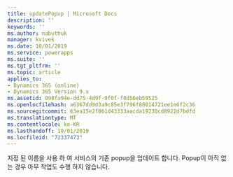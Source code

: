 ```yaml
---
title: updatePopup | Microsoft Docs
description: ''
keywords: ''
ms.author: nabuthuk
manager: kvivek
ms.date: 10/01/2019
ms.service: powerapps
ms.suite: ''
ms.tgt_pltfrm: ''
ms.topic: article
applies_to:
- Dynamics 365 (online)
- Dynamics 365 Version 9.x
ms.assetid: 098fa94e-dd75-4d9f-9f0f-f8d56eb59525
ms.openlocfilehash: a6367dd9d3a9c85e3f796f88014721ee1e6f2c36
ms.sourcegitcommit: 63ea15e2f861d43333aacda19230cd8922d7bdfd
ms.translationtype: MT
ms.contentlocale: ko-KR
ms.lasthandoff: 10/01/2019
ms.locfileid: "72337473"
---
```

지정 된 이름을 사용 하 여 서비스의 기존 popup을 업데이트 합니다. Popup이 아직 없는 경우 아무 작업도 수행 하지 않습니다.
